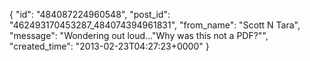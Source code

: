  {
   "id": "484087224960548",
   "post_id": "462493170453287_484074394961831",
   "from_name": "Scott N Tara",
   "message": "Wondering out loud...\"Why was this not a PDF?\"",
   "created_time": "2013-02-23T04:27:23+0000"
 }
